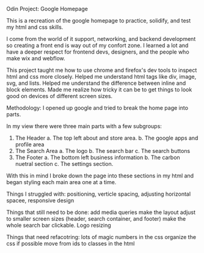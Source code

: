 Odin Project: Google Homepage

This is a recreation of the google homepage to practice, solidify, and test my html and css skills.

I come from the world of it support, networking, and backend development so creating a front end is way out of my confort zone.
I learned a lot and have a deeper respect for frontend devs, designers, and the people who make wix and webflow.

This project taught me how to use chrome and firefox's dev tools to inspect html and css more closely.
Helped me understand html tags like div, image, svg, and lists.
Helped me understand the difference between inline and block elements.
Made me realize how tricky it can be to get things to look good on devices of different screen sizes.


Methodology:
I opened up google and tried to break the home page into parts.

In my view there were three main parts with a few subgroups: 
1. The Header
    a. The top left about and store area.
    b. The google apps and profile area
2. The Search Area
    a. The logo 
    b. The search bar
    c. The search buttons
3. The Footer
    a. The bottom left business information
    b. The carbon nuetral section
    c. The settings section.


With this in mind I broke down the page into these sections in my html and began styling each main area one at a time.

Things I struggled with:
positioning, verticle spacing, adjusting horizontal spacee, responsive design

Things that still need to be done:
add media queries
make the layout adjust to smaller screen sizes (header, search container, and footer)
make the whole search bar clickable.
Logo resizing


Things that need refacotring:
lots of magic numbers in the css
organize the css 
if possible move from ids to classes in the html
